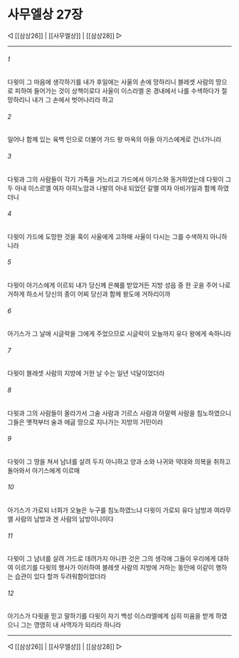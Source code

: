 # 사무엘상 27장

◁ [[삼상26]] | [[사무엘상]] | [[삼상28]] ▷
***

###### 1
다윗이 그 마음에 생각하기를 내가 후일에는 사울의 손에 망하리니 블레셋 사람의 땅으로 피하여 들어가는 것이 상책이로다 사울이 이스라엘 온 경내에서 나를 수색하다가 절망하리니 내가 그 손에서 벗어나리라 하고

###### 2
일어나 함께 있는 육백 인으로 더불어 가드 왕 마옥의 아들 아기스에게로 건너가니라

###### 3
다윗과 그의 사람들이 각기 가족을 거느리고 가드에서 아기스와 동거하였는데 다윗이 그 두 아내 이스르엘 여자 아히노암과 나발의 아내 되었던 갈멜 여자 아비가일과 함께 하였더니

###### 4
다윗이 가드에 도망한 것을 혹이 사울에게 고하매 사울이 다시는 그를 수색하지 아니하니라

###### 5
다윗이 아기스에게 이르되 내가 당신께 은혜를 받았거든 지방 성읍 중 한 곳을 주어 나로 거하게 하소서 당신의 종이 어찌 당신과 함께 왕도에 거하리이까

###### 6
아기스가 그 날에 시글락을 그에게 주었으므로 시글락이 오늘까지 유다 왕에게 속하니라

###### 7
다윗이 블레셋 사람의 지방에 거한 날 수는 일년 넉달이었더라

###### 8
다윗과 그의 사람들이 올라가서 그술 사람과 기르스 사람과 아말렉 사람을 침노하였으니 그들은 옛적부터 술과 애굽 땅으로 지나가는 지방의 거민이라

###### 9
다윗이 그 땅을 쳐서 남녀를 살려 두지 아니하고 양과 소와 나귀와 약대와 의복을 취하고 돌아와서 아기스에게 이르매

###### 10
아기스가 가로되 너희가 오늘은 누구를 침노하였느냐 다윗이 가로되 유다 남방과 여라무엘 사람의 남방과 겐 사람의 남방이니이다

###### 11
다윗이 그 남녀를 살려 가드로 데려가지 아니한 것은 그의 생각에 그들이 우리에게 대하여 이르기를 다윗의 행사가 이러하여 블레셋 사람의 지방에 거하는 동안에 이같이 행하는 습관이 있다 할까 두려워함이었더라

###### 12
아기스가 다윗을 믿고 말하기를 다윗이 자기 백성 이스라엘에게 심히 미움을 받게 하였으니 그는 영영히 내 사역자가 되리라 하니라

***
◁ [[삼상26]] | [[사무엘상]] | [[삼상28]] ▷